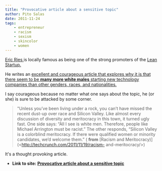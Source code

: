 ```yaml
---
title: "Provocative article about a sensitive topic"
author: Pito Salas
date: 2011-11-24
tags:
    - entrepreneur
    - racism
    - sexism
    - skincolor
    - women
---
```




[Eric Ries ](<http://www.crunchbase.com/person/eric-ries>)is locally famous as
being one of the strong promoters of the [Lean
Startup.](<http://www.amazon.com/dp/0307887898/?tag=blogbridge-20>)

He writes an [excellent and courageous article that explores why it is that
there seem to be **many more white males** starting new technology companies
than other genders, races, and
nationalities.](<http://techcrunch.com/2011/11/19/racism-and-meritocracy/>)

I say courageous because no matter what one says about the topic, he (or she)
is sure to be attacked by some corner.

> "Unless you’ve been living under a rock, you can’t have missed the recent
> dust-up over race and Silicon Valley. Like almost every discussion of
> diversity and meritocracy in this town, it turned ugly fast. One side says:
> “All I see is white men. Therefore, people like Michael Arrington must be
> racist.” The other responds, “Silicon Valley is a colorblind meritocracy. If
> there were qualified women or minority candidates, we’d welcome them.” (
> **from** [Racism and Meritocracy)](<http://techcrunch.com/2011/11/19/racism-
> and-meritocracy/>)

It's a thought provoking article.


* **Link to site:** **[Provocative article about a sensitive topic](None)**
